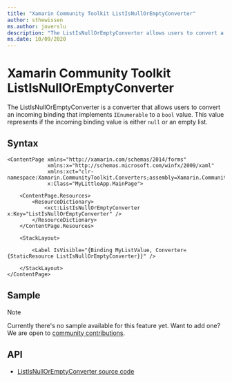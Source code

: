 ```yaml
---
title: "Xamarin Community Toolkit ListIsNullOrEmptyConverter"
author: sthewissen
ms.author: joverslu
description: "The ListIsNullOrEmptyConverter allows users to convert a binding list value to a boolean indicating whether or not the binding value is null or an empty list."
ms.date: 10/09/2020
---
```


# Xamarin Community Toolkit ListIsNullOrEmptyConverter

The ListIsNullOrEmptyConverter is a converter that allows users to convert an incoming binding that implements `IEnumerable` to a `bool` value. This value represents if the incoming binding value is either `null` or an empty list.

## Syntax

```xaml
<ContentPage xmlns="http://xamarin.com/schemas/2014/forms"
             xmlns:x="http://schemas.microsoft.com/winfx/2009/xaml"
             xmlns:xct="clr-namespace:Xamarin.CommunityToolkit.Converters;assembly=Xamarin.CommunityToolkit"
             x:Class="MyLittleApp.MainPage">

    <ContentPage.Resources>
        <ResourceDictionary>
            <xct:ListIsNullOrEmptyConverter x:Key="ListIsNullOrEmptyConverter" />
        </ResourceDictionary>
    </ContentPage.Resources>

    <StackLayout>

        <Label IsVisible="{Binding MyListValue, Converter={StaticResource ListIsNullOrEmptyConverter}}" />

    </StackLayout>
</ContentPage>
```

## Sample

> [!NOTE]
> Currently there's no sample available for this feature yet. Want to add one? We are open to [community contributions](https://github.com/xamarin/XamarinCommunityToolkit).

<!-- [ListIsNullOrEmptyConverter sample page Source](https://github.com/xamarin/XamarinCommunityToolkit)

You can see this in action in the [Xamarin Community Toolkit Sample App](https://github.com/xamarin/XamarinCommunityToolkit). -->

## API

* [ListIsNullOrEmptyConverter source code](https://github.com/xamarin/XamarinCommunityToolkit/blob/main/XamarinCommunityToolkit/Converters/ListIsNullOrEmptyConverter.shared.cs)
